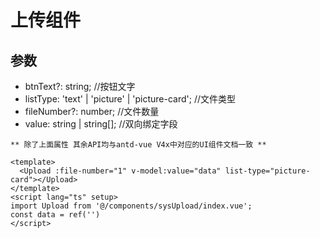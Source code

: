 # 上传组件

## 参数
 - btnText?: string;                              //按钮文字
 - listType: 'text' | 'picture' | 'picture-card'; //文件类型
 - fileNumber?: number;                           //文件数量
 - value: string | string[];                      //双向绑定字段

`** 除了上面属性 其余API均与antd-vue V4x中对应的UI组件文档一致 **`

```vue
<template>
  <Upload :file-number="1" v-model:value="data" list-type="picture-card"></Upload>
</template>
<script lang="ts" setup>
import Upload from '@/components/sysUpload/index.vue';
const data = ref('')
</script>
          
```